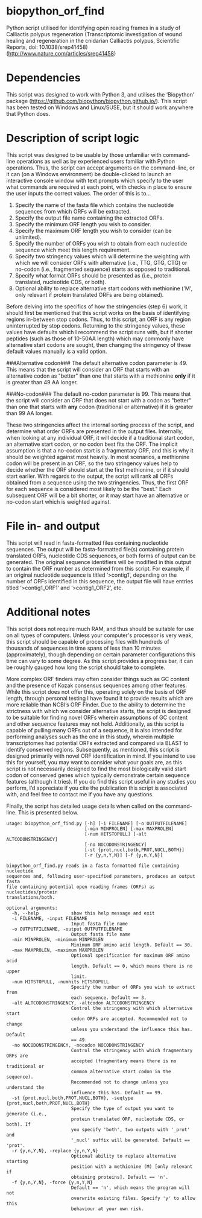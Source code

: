 # biopython_orf_find
Python script utilised for identifying open reading frames in a study of Calliactis polypus regeneration (Transcriptomic investigation of wound healing and regeneration in the cnidarian Calliactis polypus, Scientific Reports, doi: 10.1038/srep41458) (http://www.nature.com/articles/srep41458)

# Dependencies
This script was designed to work with Python 3, and utilises the ‘Biopython’ package (https://github.com/biopython/biopython.github.io/). This script has been tested on Windows and Linux/SUSE, but it should work anywhere that Python does.

# Description of script logic
This script was designed to be usable by those unfamiliar with command-line operations as well as by experienced users familiar with Python operations. Thus, the script can accept arguments on the command-line, or it can (on a Windows environment) be double-clicked to launch an interactive console window with text prompts which specify to the user what commands are required at each point, with checks in place to ensure the user inputs the correct values. The order of this is to...

1. Specify the name of the fasta file which contains the nucleotide sequences from which ORFs will be extracted.
2. Specify the output file name containing the extracted ORFs.
3. Specify the minimum ORF length you wish to consider. 
4. Specify the maximum ORF length you wish to consider (can be unlimited). 
5. Specify the number of ORFs you wish to obtain from each nucleotide sequence which meet this length requirement.
6. Specify two stringency values which will determine the weighting with which we will consider ORFs with alternative (i.e., TTG, GTG, CTG) or no-codon (i.e., fragmented sequence) starts as opposed to traditional.
7. Specify what format ORFs should be presented as (i.e., protein translated, nucleotide CDS, or both).
8. Optional ability to replace alternative start codons with methionine ('M', only relevant if protein translated ORFs are being obtained).

Before delving into the specifics of how the stringencies (step 6) work, it should first be mentioned that this script works on the basis of identifying regions in-between stop codons. Thus, to this script, an ORF is any region uninterrupted by stop codons. Returning to the stringency values, these values have defaults which I recommend the script runs with, but if shorter peptides (such as those of 10-50AA length) which may commonly have alternative start codons are sought, then changing the stringency of these default values manually is a valid option.

###Alternative codon###
The default alternative codon parameter is 49. This means that the script will consider an ORF that starts with an alternative codon as "better" than one that starts with a methionine **only** if it is greater than 49 AA longer. 

###No-codon###
The default no-codon parameter is 99. This means that the script will consider an ORF that does not start with a codon as "better" than one that starts with **any** codon (traditional or alternative) if it is greater than 99 AA longer.

These two stringencies affect the internal sorting process of the script, and determine what order ORFs are presented in the output files. Internally, when looking at any individual ORF, it will decide if a traditional start codon, an alternative start codon, or no codon best fits the ORF. The implicit assumption is that a no-codon start is a fragmentary ORF, and this is why it should be weighted against most heavily. In most scenarios, a methionine codon will be present in an ORF, so the two stringency values help to decide whether the ORF should start at the first methionine, or if it should start earlier. With regards to the output, the script will rank all ORFs obtained from a sequence using the two stringencies. Thus, the first ORF for each sequence is considered most likely to be the "best." Each subsequent ORF will be a bit shorter, or it may start have an alternative or no-codon start which is weighted against.

# File in- and output
This script will read in fasta-formatted files containing nucleotide sequences. The output will be fasta-formatted file(s) containing protein translated ORFs, nucleotide CDS sequences, or both forms of output can be generated. The original sequence identifiers will be modified in this output to contain the ORF number as determined from this script. For example, if an original nucleotide sequence is titled ‘>contig1’, depending on the number of ORFs identified in this sequence, the output file will have entries titled ‘>contig1_ORF1’ and ‘>contig1_ORF2’, etc.

# Additional notes
This script does not require much RAM, and thus should be suitable for use on all types of computers. Unless your computer's processor is very weak, this script should be capable of processing files with hundreds of thousands of sequences in time spans of less than 10 minutes (approximately), though depending on certain parameter configurations this time can vary to some degree. As this script provides a progress bar, it can be roughly gauged how long the script should take to complete.

More complex ORF finders may often consider things such as GC content and the presence of Kozak consensus sequences among other features. While this script does not offer this, operating solely on the basis of ORF length, through personal testing I have found it to provide results which are more reliable than NCBI’s ORF Finder. Due to the ability to determine the strictness with which we consider alternative starts, the script is designed to be suitable for finding novel ORFs wherein assumptions of GC content and other sequence features may not hold. Additionally, as this script is capable of pulling many ORFs out of a sequence, it is also intended for performing analyses such as the one in this study, wherein multiple transcriptomes had potential ORFs extracted and compared via BLAST to identify conserved regions. Subsequently, as mentioned, this script is designed primarily with novel ORF identification in mind. If you intend to use this for yourself, you may want to consider what your goals are, as this script is not necessarily designed to find the most biologically valid start codon of conserved genes which typically demonstrate certain sequence features (although it tries). If you do find this script useful in any studies you perform, I’d appreciate if you cite the publication this script is associated with, and feel free to contact me if you have any questions.

Finally, the script has detailed usage details when called on the command-line. This is presented below. 

```
usage: biopython_orf_find.py [-h] [-i FILENAME] [-o OUTPUTFILENAME]
                             [-min MINPROLEN] [-max MAXPROLEN]
                             [-num HITSTOPULL] [-alt ALTCODONSTRINGENCY]
                             [-no NOCODONSTRINGENCY]
                             [-st {prot,nucl,both,PROT,NUCL,BOTH}]
                             [-r {y,n,Y,N}] [-f {y,n,Y,N}]

biopython_orf_find.py reads in a fasta formatted file containing nucleotide
sequences and, following user-specified parameters, produces an output fasta
file containing potential open reading frames (ORFs) as nucleotides/protein
translations/both.

optional arguments:
  -h, --help            show this help message and exit
  -i FILENAME, -input FILENAME
                        Input fasta file name
  -o OUTPUTFILENAME, -output OUTPUTFILENAME
                        Output fasta file name
  -min MINPROLEN, -minimum MINPROLEN
                        Minimum ORF amino acid length. Default == 30.
  -max MAXPROLEN, -maximum MAXPROLEN
                        Optional specification for maximum ORF amino acid
                        length. Default == 0, which means there is no upper
                        limit.
  -num HITSTOPULL, -numhits HITSTOPULL
                        Specify the number of ORFs you wish to extract from
                        each sequence. Default == 3.
  -alt ALTCODONSTRINGENCY, -altcodon ALTCODONSTRINGENCY
                        Control the stringency with which alternative start
                        codon ORFs are accepted. Recommended not to change
                        unless you understand the influence this has. Default
                        == 49.
  -no NOCODONSTRINGENCY, -nocodon NOCODONSTRINGENCY
                        Control the stringency with which fragmentary ORFs are
                        accepted (fragmentary means there is no traditional or
                        common alternative start codon in the sequence).
                        Recommended not to change unless you understand the
                        influence this has. Default == 99.
  -st {prot,nucl,both,PROT,NUCL,BOTH}, -seqtype {prot,nucl,both,PROT,NUCL,BOTH}
                        Specify the type of output you want to generate (i.e.,
                        protein translated ORF, nucleotide CDS, or both). If
                        you specify 'both', two outputs with '_prot' and
                        '_nucl' suffix will be generated. Default == 'prot'.
  -r {y,n,Y,N}, -replace {y,n,Y,N}
                        Optional ability to replace alternative starting
                        position with a methionine (M) [only relevant if
                        obtaining proteins]. Default == 'n'.
  -f {y,n,Y,N}, -force {y,n,Y,N}
                        Default == 'n', which means the program will not
                        overwrite existing files. Specify 'y' to allow this
                        behaviour at your own risk.
```
